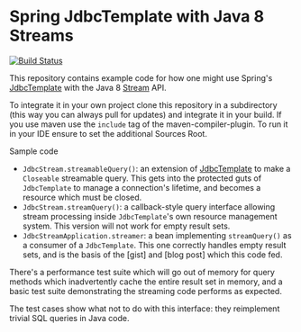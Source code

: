 # Spring JdbcTemplate with Java 8 Streams

[![Build Status](https://travis-ci.org/APNIC-net/spring-jdbctemplate-streams.svg?branch=master)](https://travis-ci.org/APNIC-net/spring-jdbctemplate-streams)

This repository contains example code for how one might use Spring's
[JdbcTemplate] with the Java 8 [Stream] API. 

To integrate it in your own project clone this repository in a subdirectory 
(this way you can always pull for updates) and integrate it in your build. 
If you use maven use the `include` tag of the maven-compiler-plugin. To run
it in your IDE ensure to set the additional Sources Root. 

Sample code

  - `JdbcStream.streamableQuery()`: an extension of [JdbcTemplate] to make a
    `Closeable` streamable query.  This gets into the protected guts of
    `JdbcTemplate` to manage a connection's lifetime, and becomes a resource
     which must be closed.
  - `JdbcStream.streamQuery()`: a callback-style query interface allowing
    stream processing inside `JdbcTemplate`'s own resource management system.
    This version will not work for empty result sets.
  - `JdbcStreamApplication.streamer`: a bean implementing `streamQuery()` as a
    consumer of a `JdbcTemplate`.  This one correctly handles empty result sets,
    and is the basis of the [gist] and [blog post] which this code fed.

There's a performance test suite which will go out of memory for query methods
which inadvertently cache the entire result set in memory, and a basic test
suite demonstrating the streaming code performs as expected.

The test cases show what not to do with this interface: they reimplement trivial
SQL queries in Java code.

[JdbcTemplate]: https://docs.spring.io/spring/docs/current/javadoc-api/org/springframework/jdbc/core/JdbcTemplate.html
[Stream]: https://docs.oracle.com/javase/8/docs/api/java/util/stream/package-summary.html
